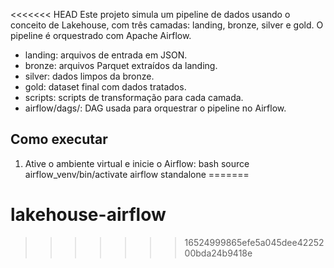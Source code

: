 <<<<<<< HEAD
Este projeto simula um pipeline de dados usando o conceito de Lakehouse, com três camadas: landing, bronze, silver e gold. O pipeline é orquestrado com Apache Airflow.


- landing: arquivos de entrada em JSON.
- bronze: arquivos Parquet extraídos da landing.
- silver: dados limpos da bronze.
- gold: dataset final com dados tratados.
- scripts: scripts de transformação para cada camada.
- airflow/dags/: DAG usada para orquestrar o pipeline no Airflow.

## Como executar

1. Ative o ambiente virtual e inicie o Airflow:
   bash
   source airflow_venv/bin/activate
   airflow standalone
=======
# lakehouse-airflow
>>>>>>> 16524999865efe5a045dee4225200bda24b9418e
